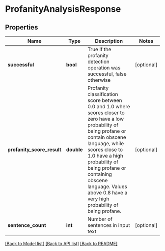 # ProfanityAnalysisResponse

## Properties
Name | Type | Description | Notes
------------ | ------------- | ------------- | -------------
**successful** | **bool** | True if the profanity detection operation was successful, false otherwise | [optional] 
**profanity_score_result** | **double** | Profanity classification score between 0.0 and 1.0 where scores closer to zero have a low probability of being profane or contain obscene language, while scores close to 1.0 have a high probability of being profane or containing obscene language.  Values above 0.8 have a very high probability of being profane. | [optional] 
**sentence_count** | **int** | Number of sentences in input text | [optional] 

[[Back to Model list]](../README.md#documentation-for-models) [[Back to API list]](../README.md#documentation-for-api-endpoints) [[Back to README]](../README.md)


